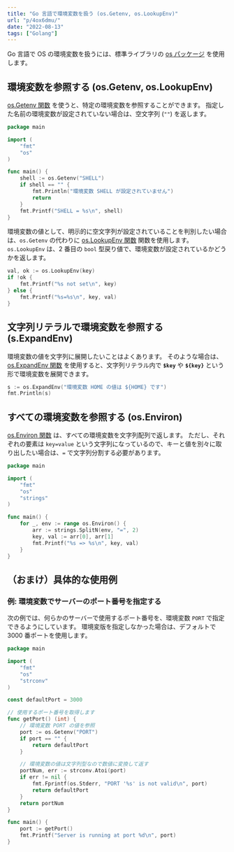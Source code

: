 ```yaml
---
title: "Go 言語で環境変数を扱う (os.Getenv, os.LookupEnv)"
url: "p/4ox6dmu/"
date: "2022-08-13"
tags: ["Golang"]
---
```


Go 言語で OS の環境変数を扱うには、標準ライブラリの [os パッケージ](https://pkg.go.dev/os) を使用します。


環境変数を参照する (os.Getenv, os.LookupEnv)
----

[os.Getenv 関数](https://pkg.go.dev/os#Getenv) を使うと、特定の環境変数を参照することができます。
指定した名前の環境変数が設定されていない場合は、空文字列 (`""`) を返します。

```go
package main

import (
	"fmt"
	"os"
)

func main() {
	shell := os.Getenv("SHELL")
	if shell == "" {
		fmt.Println("環境変数 SHELL が設定されていません")
		return
	}
	fmt.Printf("SHELL = %s\n", shell)
}
```

環境変数の値として、明示的に空文字列が設定されていることを判別したい場合は、`os.Getenv` の代わりに [os.LookupEnv 関数](https://pkg.go.dev/os#LookupEnv) 関数を使用します。
`os.LookupEnv` は、2 番目の `bool` 型戻り値で、環境変数が設定されているかどうかを返します。

```go
val, ok := os.LookupEnv(key)
if !ok {
	fmt.Printf("%s not set\n", key)
} else {
	fmt.Printf("%s=%s\n", key, val)
}
```


文字列リテラルで環境変数を参照する (s.ExpandEnv)
----

環境変数の値を文字列に展開したいことはよくあります。
そのような場合は、[os.ExpandEnv 関数](https://pkg.go.dev/os#ExpandEnv) を使用すると、文字列リテラル内で __`$key`__ や __`${key}`__ という形で環境変数を展開できます。

```go
s := os.ExpandEnv("環境変数 HOME の値は ${HOME} です")
fmt.Println(s)
```


すべての環境変数を参照する (os.Environ)
----

[os.Environ 関数](https://pkg.go.dev/os#Environ) は、すべての環境変数を文字列配列で返します。
ただし、それぞれの要素は `key=value` という文字列になっているので、キーと値を別々に取り出したい場合は、`=` で文字列分割する必要があります。

```go
package main

import (
	"fmt"
	"os"
	"strings"
)

func main() {
	for _, env := range os.Environ() {
		arr := strings.SplitN(env, "=", 2)
		key, val := arr[0], arr[1]
		fmt.Printf("%s => %s\n", key, val)
	}
}
```


（おまけ）具体的な使用例
----

### 例: 環境変数でサーバーのポート番号を指定する

次の例では、何らかのサーバーで使用するポート番号を、環境変数 `PORT` で指定できるようにしています。
環境変版を指定しなかった場合は、デフォルトで 3000 番ポートを使用します。

```go
package main

import (
	"fmt"
	"os"
	"strconv"
)

const defaultPort = 3000

// 使用するポート番号を取得します
func getPort() (int) {
	// 環境変数 PORT の値を参照
	port := os.Getenv("PORT")
	if port == "" {
		return defaultPort
	}

	// 環境変数の値は文字列型なので数値に変換して返す
	portNum, err := strconv.Atoi(port)
	if err != nil {
		fmt.Fprintf(os.Stderr, "PORT '%s' is not valid\n", port)
		return defaultPort
	}
	return portNum
}

func main() {
	port := getPort()
	fmt.Printf("Server is running at port %d\n", port)
}
```

